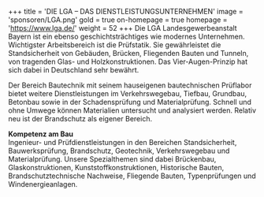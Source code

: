 +++
title = 'DIE LGA – DAS DIENSTLEISTUNGSUNTERNEHMEN'
image = 'sponsoren/LGA.png'
gold = true
on-homepage = true
homepage = 'https://www.lga.de/'
weight = 52
+++
Die LGA Landesgewerbeanstalt Bayern ist ein ebenso geschichtsträchtiges wie modernes Unternehmen. Wichtigster Arbeitsbereich ist die Prüfstatik. Sie gewährleistet die Standsicherheit von Gebäuden, Brücken, Fliegenden Bauten und Tunneln, von tragenden Glas- und Holzkonstruktionen. Das Vier-Augen-Prinzip hat sich dabei in Deutschland sehr bewährt.  

Der Bereich Bautechnik mit seinem hauseigenen bautechnischen Prüflabor bietet weitere Dienstleistungen im Verkehrswegebau, Tiefbau, Grundbau, Betonbau sowie in der Schadensprüfung und Materialprüfung. Schnell und ohne Umwege können Materialien untersucht und analysiert werden. Relativ neu ist der Brandschutz als eigener Bereich.  
  

**Kompetenz am Bau**  
Ingenieur- und Prüfdienstleistungen in den Bereichen Standsicherheit, Bauwerksprüfung, Brandschutz, Geotechnik, Verkehrswegebau und Materialprüfung. Unsere Spezialthemen sind dabei Brückenbau, Glaskonstruktionen, Kunststoffkonstruktionen, Historische Bauten, Brandschutztechnische Nachweise, Fliegende Bauten, Typenprüfungen und Windenergieanlagen.